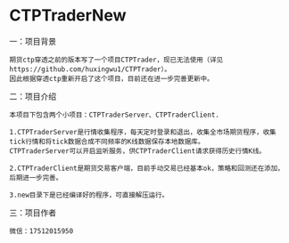 # CTPTraderNew

  一：项目背景
  
    期货ctp穿透之前的版本写了一个项目CTPTrader，现已无法使用（详见 https://github.com/huxingwu1/CTPTrader）。
    因此根据穿透ctp重新开启了这个项目，目前还在进一步完善更新中。
    
  二：项目介绍
  
    本项目下包含两个小项目：CTPTraderServer、CTPTraderClient.
    
    1.CTPTraderServer是行情收集程序，每天定时登录和退出，收集全市场期货程序，收集tick行情和将tick数据合成不同频率的K线数据保存本地数据库。
    CTPTraderServer可以开启监听服务，供CTPTraderClient请求获得历史行情K线。
  
    2.CTPTraderClient是期货交易客户端，目前手动交易已经基本ok，策略和回测还在添加，后期进一步完善。

    3.new目录下是已经编译好的程序，可直接解压运行。

  三：项目作者
  
    微信：17512015950
